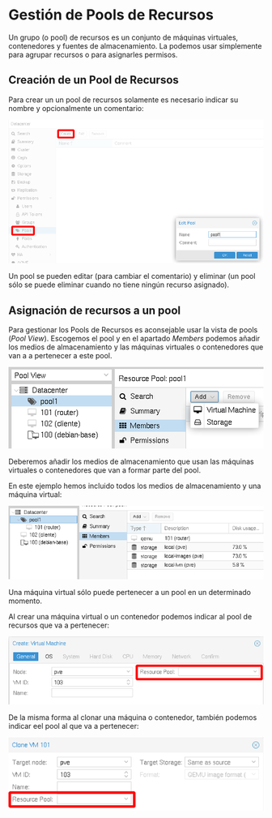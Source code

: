 # Gestión de Pools de Recursos

Un grupo (o pool) de recursos es un conjunto de máquinas virtuales, contenedores y fuentes de almacenamiento. La podemos usar simplemente para agrupar recursos o para asignarles permisos.

## Creación de un Pool de Recursos

Para crear un un pool de recursos solamente es necesario indicar su nombre y opcionalmente un comentario:

![usuarios](img/usuario5.png)

Un pool se pueden editar (para cambiar el comentario) y eliminar (un pool sólo se puede eliminar cuando no tiene ningún recurso asignado).

## Asignación de recursos a un pool

Para gestionar los Pools de Recursos es aconsejable usar la vista de pools (*Pool View*). Escogemos el pool y en el apartado *Members* podemos añadir los medios de almacenamiento y las máquinas virtuales o contenedores que van a a pertenecer a este pool.

![usuarios](img/usuario6.png)

Deberemos añadir los medios de almacenamiento que usan las máquinas virtuales o contenedores que van a formar parte del pool. 

En este ejemplo hemos incluido todos los medios de almacenamiento y una máquina virtual:

![usuarios](img/usuario7.png)

Una máquina virtual sólo puede pertenecer a un pool en un determinado momento.

Al crear una máquina virtual o un contenedor podemos indicar al pool de recursos que va a pertenecer:

![usuarios](img/usuario8.png)

De la misma forma al clonar una máquina o contenedor, también podemos indicar eel pool al que va a pertenecer:

![usuarios](img/usuario9.png)


